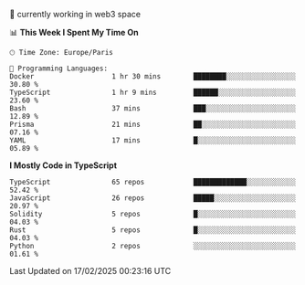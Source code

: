 🔭 currently working in web3 space

<!--START_SECTION:waka-->
📊 **This Week I Spent My Time On** 

```text
🕑︎ Time Zone: Europe/Paris

💬 Programming Languages: 
Docker                   1 hr 30 mins        ████████░░░░░░░░░░░░░░░░░   30.80 % 
TypeScript               1 hr 9 mins         ██████░░░░░░░░░░░░░░░░░░░   23.60 % 
Bash                     37 mins             ███░░░░░░░░░░░░░░░░░░░░░░   12.89 % 
Prisma                   21 mins             ██░░░░░░░░░░░░░░░░░░░░░░░   07.16 % 
YAML                     17 mins             █░░░░░░░░░░░░░░░░░░░░░░░░   05.89 % 
```

**I Mostly Code in TypeScript** 

```text
TypeScript               65 repos            █████████████░░░░░░░░░░░░   52.42 % 
JavaScript               26 repos            █████░░░░░░░░░░░░░░░░░░░░   20.97 % 
Solidity                 5 repos             █░░░░░░░░░░░░░░░░░░░░░░░░   04.03 % 
Rust                     5 repos             █░░░░░░░░░░░░░░░░░░░░░░░░   04.03 % 
Python                   2 repos             ░░░░░░░░░░░░░░░░░░░░░░░░░   01.61 % 
```




 Last Updated on 17/02/2025 00:23:16 UTC
<!--END_SECTION:waka-->
